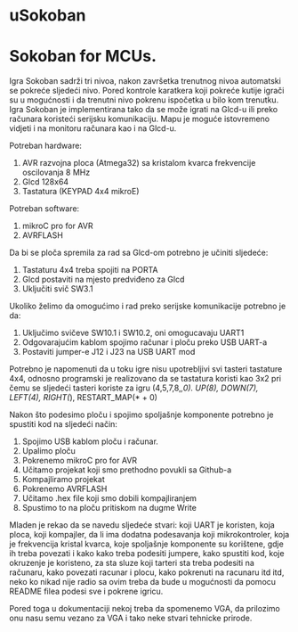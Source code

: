 # uSokoban
# Sokoban for MCUs.

Igra Sokoban sadrži tri nivoa, nakon završetka trenutnog nivoa automatski se pokreće sljedeći nivo.
Pored kontrole karatkera koji pokreće kutije igrači su u mogućnosti i da trenutni nivo pokrenu ispočetka u bilo kom trenutku.
Igra Sokoban je implementirana tako da se može igrati na Glcd-u ili preko računara koristeći serijsku komunikaciju.
Mapu je moguće istovremeno vidjeti i na monitoru računara kao i na Glcd-u.

Potreban hardware:
1. AVR razvojna ploca (Atmega32) sa kristalom kvarca frekvencije oscilovanja 8 MHz
2. Glcd 128x64
3. Tastatura (KEYPAD 4x4 mikroE)

Potreban software:
1. mikroC pro for AVR
2. AVRFLASH


Da bi se ploča spremila za rad sa Glcd-om potrebno je učiniti sljedeće:
1. Tastaturu 4x4 treba spojiti na PORTA
2. Glcd postaviti na mjesto predviđeno za Glcd
3. Uključiti svič SW3.1

Ukoliko želimo da omogućimo i rad preko serijske komunikacije potrebno je da:
1. Uključimo  svičeve SW10.1 i SW10.2, oni omogucavaju UART1
2. Odgovarajućim kablom spojimo računar i ploču preko USB UART-a
3. Postaviti jumper-e J12 i J23 na USB UART mod

Potrebno je napomenuti da u toku igre nisu upotrebljivi svi tasteri tastature 4x4, odnosno programski je realizovano da se tastatura koristi kao 3x2
pri čemu se sljedeći tasteri koriste za igru (4,5,7,8,*,0).
UP(8), DOWN(7), LEFT(4), RIGHT(*), RESTART_MAP(* + 0)

Nakon što podesimo ploču i spojimo spoljašnje komponente potrebno je spustiti kod na sljedeći način:
1. Spojimo USB kablom ploču i računar.
2. Upalimo ploču
3. Pokrenemo mikroC pro for AVR
4. Učitamo projekat koji smo prethodno povukli sa Github-a
5. Kompajliramo projekat
6. Pokrenemo AVRFLASH
7. Učitamo .hex file koji smo dobili kompajliranjem
8. Spustimo to na ploču pritiskom na dugme Write





Mladen je rekao da se navedu sljedeće stvari:
koji UART je koristen,
koja ploca,
koji kompajler, da li ima dodatna podesavanja
koji mikrokontroler,
koja je frekvencija kristal kvarca,
koje spoljašnje komponente su korištene, gdje ih treba povezati i kako
kako treba podesiti jumpere,
kako spustiti kod,
koje okruzenje je koristeno,
za sta sluze koji tarteri
sta treba podesiti na računaru,
kako povezati racunar i plocu,
kako pokrenuti na racunaru
itd itd,
neko ko nikad nije radio sa ovim treba da bude u mogućnosti da pomocu README filea podesi sve i pokrene igricu.

Pored toga u dokumentaciji nekoj treba da spomenemo VGA, da prilozimo onu nasu semu vezano za VGA i tako neke stvari tehnicke prirode.
